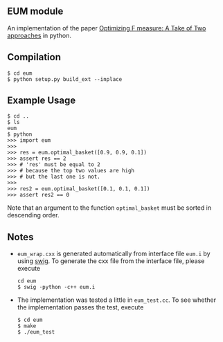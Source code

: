 EUM module
----
An implementation of the paper [Optimizing F measure: A Take of Two approaches](https://www.comp.nus.edu.sg/~leews/publications/fscore.pdf) in python.

## Compilation
```
$ cd eum
$ python setup.py build_ext --inplace
```

## Example Usage
```
$ cd ..
$ ls
eum
$ python
>>> import eum
>>> 
>>> res = eum.optimal_basket([0.9, 0.9, 0.1])
>>> assert res == 2
>>> # 'res' must be equal to 2
>>> # because the top two values are high
>>> # but the last one is not.
>>> 
>>> res2 = eum.optimal_basket([0.1, 0.1, 0.1])
>>> assert res2 == 0
```
Note that an argument to the function `optimal_basket` must be sorted in descending order.

## Notes
* `eum_wrap.cxx` is generated automatically from interface file `eum.i` by using [swig](http://www.swig.org). To generate the cxx file from the interface file, please execute
    
    ```
    cd eum
    $ swig -python -c++ eum.i
    ```
* The implementation was tested a little in `eum_test.cc`. To see whether the implementation passes the test, execute
    
    ```
    $ cd eum
    $ make
    $ ./eum_test
    ```
    

